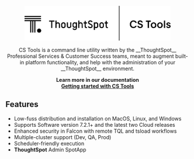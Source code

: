<p align="center">
  <a href="https://www.thoughtspot.com/">
    <img width="400" src="docs/assets/cs_tools logo black.png" alt='ThoughtSpot | CS Tools'>
  </a>
</p>

<p align="center">
  CS Tools is a command line utility written by the __ThoughtSpot__ Professional Services
  & Customer Success teams, meant to augment built-in platform functionality, and help
  with the administration of your __ThoughtSpot__ environment.
</p>

<p align="center">
  <b>Learn more in our documentation
  <br/>
  <a href="https://thoughtspot.github.io/cs_tools/">
    Getting started with CS Tools
  </a>
  </b>
</p>

## Features
- Low-fuss distribution and installation on MacOS, Linux, and Windows
- Supports Software version 7.2.1+ and the latest two Cloud releases
- Enhanced security in Falcon with remote TQL and tsload workflows
- Multiple-cluster support (Dev, QA, Prod)
- Scheduler-friendly execution
- __ThoughtSpot__ Admin SpotApp
